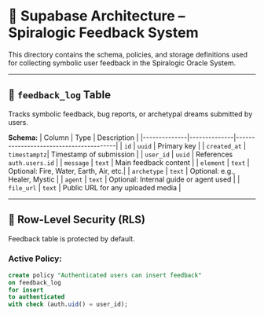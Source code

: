 # 🧠 Supabase Architecture – Spiralogic Feedback System

This directory contains the schema, policies, and storage definitions used for collecting symbolic user feedback in the Spiralogic Oracle System.

---

## 📄 `feedback_log` Table

Tracks symbolic feedback, bug reports, or archetypal dreams submitted by users.

**Schema:**
| Column       | Type         | Description                            |
|--------------|--------------|----------------------------------------|
| `id`         | `uuid`       | Primary key                            |
| `created_at` | `timestamptz`| Timestamp of submission                |
| `user_id`    | `uuid`       | References `auth.users.id`            |
| `message`    | `text`       | Main feedback content                  |
| `element`    | `text`       | Optional: Fire, Water, Earth, Air, etc.|
| `archetype`  | `text`       | Optional: e.g., Healer, Mystic         |
| `agent`      | `text`       | Optional: Internal guide or agent used |
| `file_url`   | `text`       | Public URL for any uploaded media      |

---

## 🔐 Row-Level Security (RLS)

Feedback table is protected by default.

### Active Policy:
```sql
create policy "Authenticated users can insert feedback"
on feedback_log
for insert
to authenticated
with check (auth.uid() = user_id);
